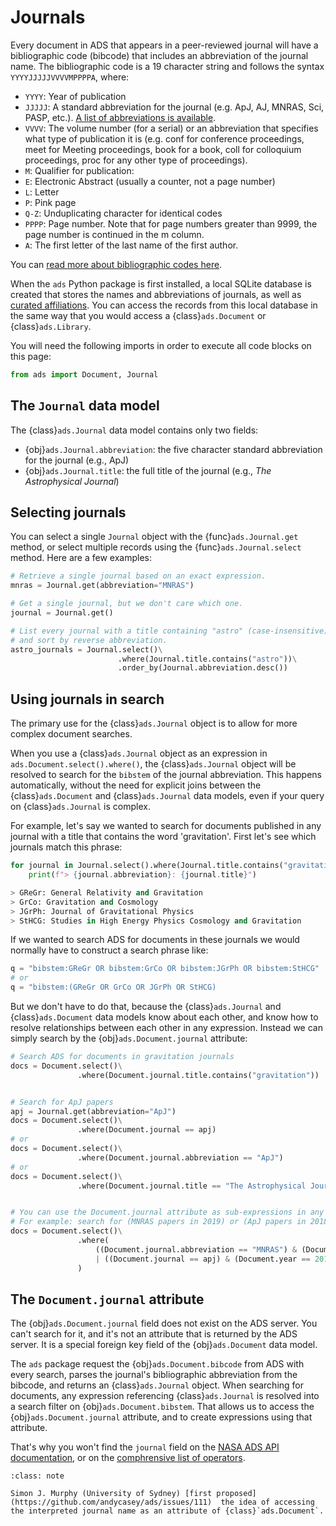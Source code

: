 # Journals

Every document in ADS that appears in a peer-reviewed journal will have a bibliographic code (bibcode) that includes an abbreviation of the journal name. The bibliographic code is a 19 character string and follows the syntax `YYYYJJJJJVVVVMPPPPA`, where:

- `YYYY`: Year of publication
- `JJJJJ`: A standard abbreviation for the journal (e.g. ApJ, AJ, MNRAS, Sci, PASP, etc.). [A list of abbreviations is available](https://adsabs.harvard.edu/abs_doc/journals1.html#).
- `VVVV`: The volume number (for a serial) or an abbreviation that specifies what type of publication it is (e.g. conf for conference proceedings, meet for Meeting proceedings, book for a book, coll for colloquium proceedings, proc for any other type of proceedings).
- `M`: Qualifier for publication:
- `E`: Electronic Abstract (usually a counter, not a page number)
- `L`: Letter
- `P`: Pink page
- `Q-Z`: Unduplicating character for identical codes
- `PPPP`: Page number. Note that for page numbers greater than 9999, the page number is continued in the m column.
- `A`: The first letter of the last name of the first author.

You can [read more about bibliographic codes here](https://ui.adsabs.harvard.edu/help/actions/bibcode). 

When the `ads` Python package is first installed, a local SQLite database is created that stores the names and abbreviations of journals, as well as [curated affiliations](affiliations). You can access the records from this local database in the same way that you would access a {class}`ads.Document` or {class}`ads.Library`.

You will need the following imports in order to execute all code blocks on this page:
```python
from ads import Document, Journal
```

## The `Journal` data model

The {class}`ads.Journal` data model contains only two fields:

- {obj}`ads.Journal.abbreviation`: the five character standard abbreviation for the journal (e.g., ApJ)
- {obj}`ads.Journal.title`: the full title of the journal (e.g., _The Astrophysical Journal_)

## Selecting journals

You can select a single `Journal` object with the {func}`ads.Journal.get` method, or select multiple records using the {func}`ads.Journal.select` method. Here are a few examples:

```python
# Retrieve a single journal based on an exact expression.
mnras = Journal.get(abbreviation="MNRAS")

# Get a single journal, but we don't care which one.
journal = Journal.get()

# List every journal with a title containing "astro" (case-insensitive),
# and sort by reverse abbreviation.
astro_journals = Journal.select()\
                        .where(Journal.title.contains("astro"))\
                        .order_by(Journal.abbreviation.desc())
```

## Using journals in search

The primary use for the {class}`ads.Journal` object is to allow for more complex document searches. 

When you use a {class}`ads.Journal` object as an expression in `ads.Document.select().where()`, the
{class}`ads.Journal` object will be resolved to search for the `bibstem` of the journal abbreviation.
This happens automatically, without the need for explicit joins between the {class}`ads.Document` and
{class}`ads.Journal` data models, even if your query on {class}`ads.Journal` is complex.

For example, let's say we wanted to search for documents published in any journal with a title that 
contains the word 'gravitation'. First let's see which journals match this phrase:

```python
for journal in Journal.select().where(Journal.title.contains("gravitation")):
    print(f"> {journal.abbreviation}: {journal.title}")

> GReGr: General Relativity and Gravitation
> GrCo: Gravitation and Cosmology
> JGrPh: Journal of Gravitational Physics
> StHCG: Studies in High Energy Physics Cosmology and Gravitation
```

If we wanted to search ADS for documents in these journals we would normally have to construct a
search phrase like:

```python
q = "bibstem:GReGr OR bibstem:GrCo OR bibstem:JGrPh OR bibstem:StHCG"
# or
q = "bibstem:(GReGr OR GrCo OR JGrPh OR StHCG)
```

But we don't have to do that, because the {class}`ads.Journal` and {class}`ads.Document` data
models know about each other, and know how to resolve relationships between each other in any
expression. Instead we can simply search by the {obj}`ads.Document.journal` attribute:

```python
# Search ADS for documents in gravitation journals
docs = Document.select()\
               .where(Document.journal.title.contains("gravitation"))


# Search for ApJ papers
apj = Journal.get(abbreviation="ApJ")
docs = Document.select()\
               .where(Document.journal == apj)
# or
docs = Document.select()\
               .where(Document.journal.abbreviation == "ApJ")
# or
docs = Document.select()\
               .where(Document.journal.title == "The Astrophysical Journal")


# You can use the Document.journal attribute as sub-expressions in any complex query.
# For example: search for (MNRAS papers in 2019) or (ApJ papers in 2018)
docs = Document.select()\
               .where(
                   ((Document.journal.abbreviation == "MNRAS") & (Document.year == 2019))
                   | ((Document.journal == apj) & (Document.year == 2018))
               )
```


## The `Document.journal` attribute

The {obj}`ads.Document.journal` field does not exist on the ADS server. You can't search for it,
and it's not an attribute that is returned by the ADS server. It is a special foreign key field 
of the {obj}`ads.Document` data model.

The `ads` package request the {obj}`ads.Document.bibcode` from ADS with every search, parses 
the journal's bibliographic abbreviation from the bibcode, and returns an {class}`ads.Journal` object. 
When searching for documents, any expression referencing {class}`ads.Journal` is resolved into a search filter on {obj}`ads.Document.bibstem`. That allows us to access the {obj}`ads.Document.journal` attribute, and to create expressions using that attribute. 

That's why you won't find the `journal` field on the [NASA ADS API documentation](http://adsabs.github.io/help/api/api-docs.html),
or on the [comphrensive list of operators](https://ui.adsabs.harvard.edu/help/search/comprehensive-solr-term-list).


```{admonition} Contributions
:class: note

Simon J. Murphy (University of Sydney) [first proposed](https://github.com/andycasey/ads/issues/111)  the idea of accessing the interpreted journal name as an attribute of {class}`ads.Document`.
```